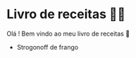 # Livro de receitas :woman_cook:

Olá ! Bem vindo ao meu livro de receitas :cookie:

- Strogonoff de frango
